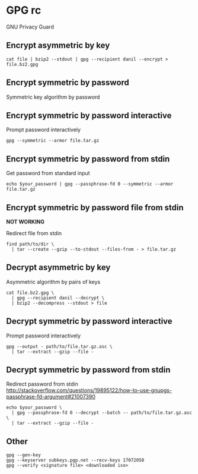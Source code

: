 # GPG rc

GNU Privacy Guard

## Encrypt asymmetric by key

    cat file | bzip2 --stdout | gpg --recipient danil --encrypt > file.bz2.gpg

## Encrypt symmetric by password

Symmetric key algorithm by password

## Encrypt symmetric by password interactive

Prompt password interactively

    gpg --symmetric --armor file.tar.gz

## Encrypt symmetric by password from stdin

Get password from standard input

    echo $your_password | gpg --passphrase-fd 0 --symmetric --armor file.tar.gz

## Encrypt symmetric by password file from stdin

**NOT WORKING**

Redirect file from stdin

    find path/to/dir \
      | tar --create --gzip --to-stdout --files-from - > file.tar.gz

## Decrypt asymmetric by key

Asymmetric algorithm by pairs of keys

    cat file.bz2.gpg \
      | gpg --recipient danil --decrypt \
      | bzip2 --decompress --stdout > file

## Decrypt symmetric by password interactive

Prompt password interactively

    gpg --output - path/to/file.tar.gz.asc \
      | tar --extract --gzip --file -

## Decrypt symmetric by password from stdin

Redirect password from stdin
<http://stackoverflow.com/questions/19895122/how-to-use-gnupgs-passphrase-fd-argument#21007390>

    echo $your_password \
      | gpg --passphrase-fd 0 --decrypt --batch -- path/to/file.tar.gz.asc \
      | tar --extract --gzip --file -

## Other

    gpg --gen-key
    gpg --keyserver subkeys.pgp.net --recv-keys 17072058
    gpg --verify <signature file> <downloaded iso>
